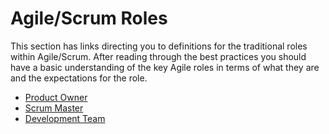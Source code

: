 # Agile/Scrum Roles

This section has links directing you to definitions for the traditional roles within Agile/Scrum.  After reading through the best practices you should have a basic understanding of the key Agile roles in terms of what they are and the expectations for the role.

- [Product Owner](https://scrumguides.org/scrum-guide.html#product-owner 'Product Owner')
- [Scrum Master](https://scrumguides.org/scrum-guide.html#scrum-master 'Scrum Master')
- [Development Team](https://scrumguides.org/scrum-guide.html#developers 'Developers')
